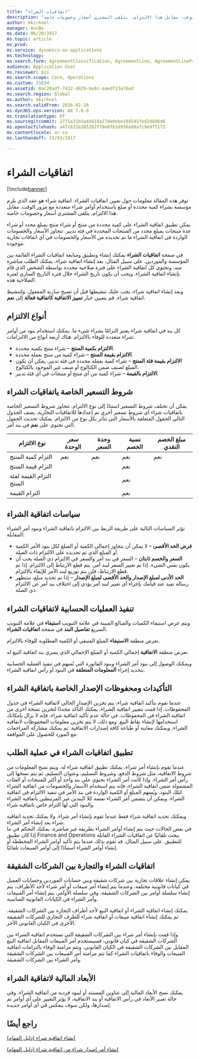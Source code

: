 ```yaml
---
title: "اتفاقيات الشراء"
description: "توفر هذه المقالة معلومات حول تعيين اتفاقيات الشراء. اتفاقية شراء هو عقد الذي يلزم مؤسسة بشراء كمية محددة أو مبلغ باستخدام أوامر شراء متعددة مع مرور الوقت. مقابل هذا الالتزام، يتلقى المشتري أسعار وخصومات خاصة."
author: mkirknel
manager: AnnBe
ms.date: 06/20/2017
ms.topic: article
ms.prod: 
ms.service: dynamics-ax-applications
ms.technology: 
ms.search.form: AgreementClassification, AgreementLine, AgreementLinePrompt, PurchAgreement, PurchAgreementCreate, PurchAgreementGenerateReleaseOrder, PurchAgreementHistory, PurchAgreementInvoiceJournal
audience: Application User
ms.reviewer: bis
ms.search.scope: Core, Operations
ms.custom: 11634
ms.assetid: 8ac20adf-7412-4929-be8c-aaedf23a76ad
ms.search.region: Global
ms.author: mkirknel
ms.search.validFrom: 2016-02-28
ms.dyn365.ops.version: AX 7.0.0
ms.translationtype: HT
ms.sourcegitcommit: 2771a31b5a4d418a27de0ebe1945d1fed2d8d6d6
ms.openlocfilehash: a47c631b265262f78e0fb3d956a98a7c9e9f5172
ms.contentlocale: ar-sa
ms.lasthandoff: 11/03/2017

---
```


# <a name="purchase-agreements"></a>اتفاقيات الشراء

[!include[banner](../includes/banner.md)]


توفر هذه المقالة معلومات حول تعيين اتفاقيات الشراء. اتفاقية شراء هو عقد الذي يلزم مؤسسة بشراء كمية محددة أو مبلغ باستخدام أوامر شراء متعددة مع مرور الوقت. مقابل هذا الالتزام، يتلقى المشتري أسعار وخصومات خاصة. 

يمكن تطبيق اتفاقية الشراء على كمية محددة من منتج أو شراء منتج بمبلغ محدد أو شراء عدة منتجات بمبلغ محدد من المنتجات المحددة في فئة تدبير. تتجاوز الأسعار والخصومات الواردة في اتفاقية الشراء ما تم تحديده من الأسعار والخصومات في أي اتفاقات تجارية موجودة.  

في صفحة **اتفاقيات الشراء** يمكنك إنشاء وتطبيق ومتابعة اتفاقيات الشراء القائمة بين المؤسسة والموردين. على سبيل المثال، بعد إنشاء اتفاقية شراء، يمكنك الطلب مباشرة منه. وتحتوي كل اتفاقية الشراء على فترة صلاحية محددة بواسطة الشخص الذي قام بإنشاء اتفاقية الشراء. ويجب أن يكون تاريخ الشراء خلال فترة التاريخ الساري لفترة الصلاحية هذه.  

وبعد إنشاء اتفاقية شراء، يجب عليك تنشيطها قبل أن تصبح سارية المفعول. ولتنشيط اتفاقية شراء، قم بتعيين خيار **تمييز الاتفاقية كاتفاقية فعالة** إلى **نعم**.

## <a name="commitment-types"></a>أنواع الالتزام
كل بند في اتفاقية شراء يعتبر التزامًا بشراء شيء ما. يمكنك استخدام بنود من أوامر شراء متعددة للوفاء بالالتزام. هناك أربعة أنواع من الالتزامات:

-   **الالتزام بكمية المنتج** – شراء منتج بكمية محددة.
-   **الالتزام بقيمة المنتج** – شراء كمية من منتج بعملة محددة.
-   **الالتزام بقيمة فئة المنتج** – شراء كمية بعملة محددة في فئة تدبير. يمكن أن يكون المبلغ لصنف ضمن الكتالوج أو صنف غير الموجود بالكتالوج.
-   **الالتزام بالقيمة** – شراء كمية من أي منتج أو منتجات في أي فئة تدبير.

## <a name="pricing-terms-for-purchase-agreements"></a>شروط التسعير الخاصة ياتفاقيات الشراء
يمكن أن تختلف شروط التسعير استنادً إلى نوع الالتزام. تتجاوز شروط التسعير الخاصة باتفاقيات شراء أي شروط تسعير أخرى تم إعدادها للاتفاقيات التجارية. يصف الجدول التالي الحقول المتعلقة بالأسعار التي تتأثر بكل نوع من الالتزام. يمكنك تحديث الحقول التي تحتوي على **نعم** في بند أمر.

| نوع الالتزام                   | سعر الوحدة | وحدة السعر | نسبة الخصم | مبلغ الخصم النقدي |
|-----------------------------------|------------|------------|------------------|----------------------|
| التزام كمية المنتج       | نعم        | نعم        | نعم              | نعم                  |
| التزام قيمة المنتج          |            |            | نعم              |                      |
| التزام القيمة لفئة المنتج |            |            | نعم              |                      |
| التزام القيمة                  |            |            | نعم              |                      |

## <a name="policies-for-purchase-agreements"></a>سياسات اتفاقية الشراء
تؤثر السياسات التالية على طريقة الربط بين الالتزام باتفاقية الشراء وبنود أمر الشراء المقابلة:

-   **فرض الحد الأقصى‬** – لا يمكن أن يتجاوز إجمالي الكمية أو المبلغ لكل بنود الأمر الكمية أو المبلغ الذي تم تحديده على الالتزام ذات الصلة.
-   **السعر والخصم ثابتان‬** – السعر في بند أمر والسعر في الالتزام ذي الصلة يجب أن يكون نفس الشيء. إذا تم تغيير السعر لبند أمر، يتم قطع الارتباط إلى الالتزام. إذا تم قطع الارتباط، فلن يتم توزيع لبند الأمر للإيفاء بالالتزام.
-   **الحد الأدنى لمبلغ الإصدار والحد الأقصى لمبلغ الإصدار** – إذا تم تحديد مبلغ، ستظهر رسالة تفيد عند قيامك بإجراء أي تغيير لبند أمر يؤدي إلى اختلاف بند أمر عن الالتزام ذي الصلة.

## <a name="fulfillment-calculations-for-purchase-agreements"></a>تنفيذ العمليات الحسابية لاتفاقيات الشراء
ويتم عرض استيفاء الكميات والمبالغ المبينة في علامة التبويب **استيفاء** في علامة التبويب السريع **تفاصيل البند** في صفحة **اتفاقيات الشراء**.  

تعرض منطقة **الاستيفاء** المبلغ المتبقي أو الكمية المطلوبة للوفاء بالالتزام.  

تعرض منطقة **الاتفاقية** إجمالي الكمية أو المبلغ الإجمالي الذي يسري بند اتفاقية البيع له.  

ويمكنك الوصول إلى بنود أمر الشراء وبنود الفاتورة التي تُسهم في تنفيذ العملية الحسابية بتحديد إجراء **المعلومات المتعلقة** في البنود أو رأس اتفاقية الشراء.

## <a name="confirmations-and-version-history-for-purchase-agreements"></a>التأكيدات ومحفوظات الإصدار الخاصة باتفاقية الشراء
عندما تقوم بتأكيد اتفاقية شراء، يتم تخزين الإصدار الحالي لاتفاقية الشراء في جدول المحفوظات. إذا قمت بتغيير اتفاقية الشراء، يمكنك التأكد مجددًا لتخزين نسخة أخرى من اتفاقية الشراء في المحفوظات. ‏‫في حالة عدم تأكيد اتفاقية شراء، فإنه لا يزال بإمكانك استخدامها لإنشاء نقاط البيع. ومع ذلك، لا يتم تخزين معلومات المحفوظات لاتفاقية الشراء.‬ ويمكنك معاينة أو طباعة كافة إصدارات الاتفاقية. ثم يمكنك مشاركة المراجعات مع المورد للحصول على الموافقة.

## <a name="applying-purchase-agreements-in-the-ordering-process"></a>تطبيق اتفاقيات الشراء في عملية الطلب
عندما تقوم بإنشاء أمر شراء، يمكنك تطبيق اتفاقية شراء له. ويتم نسخ المعلومات من شروط الاتفاقية، مثل شروط الدفع، وشروط التسليم، وعنوان التسليم، ثم يتم نسخها إلى رأس أمر الشراء. وإذا كانت أمر الشراء يحتوي على بند واحد أو أكثر للمنتجات أو الفئات المشمولة ضمن اتفاقية الشراء، فإنه يتم استخدام الأسعار والخصومات من اتفاقية الشراء لتلك البنود. ويُسهم المبلغ أو الكمية الواردة في بند الأمر في تنفيذ الالتزام في اتفاقية الشراء. ويمكن أن يتضمن أمر الشراء نفسه كلا البندين غير المرتبطين باتفاقية الشراء والبنود التي لها التزام خاص باتفاقية شراء.  

ويمكنك تحديد اتفاقية شراء فقط عندما تقوم بإنشاء أمر شراء. ولا يمكنك تحديد اتفاقية شراء بعد إنشاء أمر الشراء.  
في بعض الحالات حيث يتم إنشاء أوامر الشراء بطريقة غير مباشرة، يمكنك التحكم في ما إذا كان تطبيق Finance and Operations يبحث تلقائيًا عن اتفاقيات الشراء القابلة للتطبيق. على سبيل المثال، قد تقوم بذلك عندما يتم تأكيد أوامر الشراء المخططة أو إنشاء أوامر الشراء استنادًا إلى أوامر المبيعات تلقائيًا.

## <a name="purchase-agreements-and-intercompany-trade"></a>اتفاقيات الشراء والتجارة بين الشركات الشقيقة
يمكن إنشاء علاقات تجارية بين شركات شقيقة وبين حسابات الموردين وحسابات العميل في كيانات قانونية مختلفة. وعندما يتم إنشاء أمر مبيعات أو أمر شراء لأحد الأطراف، يتم إنشاء سلسلة أوامر بين الشركات الشقيقة. وفي سلسلة الأوامر، يتم إنشاء أمر المبيعات وأمر الشراء في الكيانات القانونية المناسبة.  

يمكنك إنشاء اتفاقية الشراء أو اتفاقية البيع لأحد أطراف التجارة بين الشركات الشقيقة. ثم يمكنك إنشاء اتفاقية مبيعات أو اتفاقية شراء للطرف التجاري للشركات الشقيقة الأخرى في الكيان القانوني الآخر.  

وإذا قمت بإنشاء أمر شراء بين الشركات الشقيقة التي تستخدم اتفاقية الشراء بين الشركات الشقيقة في كيان قانوني، فسيستخدم أمر المبيعات المقابل اتفاقية البيع المقابل بين الشركات الشقيقة في الكيان القانوني. وتتم مزامنة الوفاء بالتزامات اتفاقية المبيعات والوفاء باتفاقيات الشراء كما تتم مزامنة أمر المبيعات بين الشركات الشقيقة وأمر الشراء بين الشركات الشقيقة.

## <a name="financial-dimensions-on-purchase-agreements"></a>الأبعاد المالية لاتفاقية الشراء
يمكنك نسخ الأبعاد المالية إلى عناوين المستند أو لبنود فردية من اتفاقية الشراء. وفي حالة تغيير الأبعاد في رأس الاتفاقية أو بند الاتفاقية، لا يؤثر التغيير على أي أوامر تم إصدارها، ولكن سوف ينعكس في أي أوامر جديدة.

<a name="see-also"></a>راجع أيضًا
--------

[‏‫إنشاء اتفاقية شراء (دليل المهام)](tasks/create-purchase-agreement.md)

[إنشاء أمر إصدار شراء من اتفاقية شراء (دليل المهام)](tasks/create-purchase-release-order-purchase-agreement.md)




